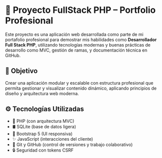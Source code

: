 # 🚀 Proyecto FullStack PHP – Portfolio Profesional

Este proyecto es una aplicación web desarrollada como parte de mi portafolio profesional para demostrar mis habilidades como **Desarrollador Full Stack PHP**, utilizando tecnologías modernas y buenas prácticas de desarrollo como MVC, gestión de ramas, y documentación técnica en GitHub.

## 📌 Objetivo

Crear una aplicación modular y escalable con estructura profesional que permita gestionar y visualizar contenido dinámico, aplicando principios de diseño y arquitectura web moderna.

## ⚙️ Tecnologías Utilizadas

- 🐘 PHP (con arquitectura MVC)
- 🛢 SQLite (base de datos ligera)
- 🧰 Bootstrap 5 (UI responsiva)
- ✨ JavaScript (interacciones del cliente)
- 🧩 Git y GitHub (control de versiones y trabajo colaborativo)
- 🔒 Seguridad con tokens CSRF
